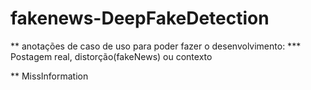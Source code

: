 # fakenews-DeepFakeDetection

** anotações de caso de uso para poder fazer o desenvolvimento:
*** Postagem real, distorção(fakeNews) ou contexto

** MissInformation
